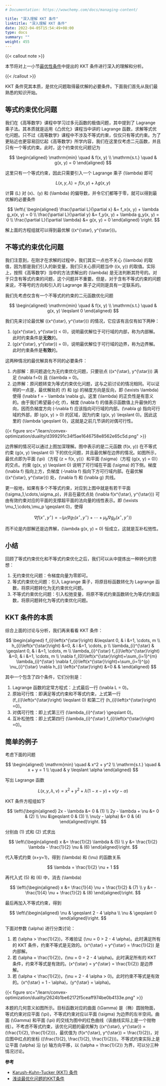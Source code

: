 ```yaml
---
# Documentation: https://wowchemy.com/docs/managing-content/

title: "深入理解 KKT 条件"
linktitle: "深入理解 KKT 条件"
date: 2022-04-05T15:54:49+08:00
type: docs
summary: ""
weight: 455
---
```


<!--more-->

{{< callout note >}}

本节将对上一小节[最优性条件](../optimality-conditions)中提出的 KKT 条件进行深入的理解和分析。

{{< /callout >}}

KKT 条件究其本质，是优化问题取得最优解的必要条件。下面我们首先从我们最熟悉的知识开始。

## 等式约束优化问题

我们在《高等数学》课程中学习过多元函数的极值问题，其中提到了 Lagrange 乘子法。其本质就是运用《凸优化》课程当中讲的 Lagrange 函数，求解等式优化问题。只不过《高等数学》课程中不涉及不等式约束，仅仅只有等式约束。为了更贴近也更容易回忆起《高等数学》所学内容，我们在这里仅考虑二元函数，并且只有一个等式约束。此时，这个约束优化问题记为

$$
\begin{aligned}
    \mathrm{min} \quad & f(x, y) \\
    \mathrm{s.t.} \quad & g(x, y) = 0
\end{aligned}
$$

这里只有一个等式约束，因此只需要引入一个 Lagrange 乘子 \(\lambda\) 即可

$$
L(x, y, \lambda) = f(x, y) + \lambda g(x, y)
$$

计算 \(L\) 对 \(x\)、\(y\) 和 \(\lambda\) 的偏导数，并令它们都等于零，就可以得到最优解的必要条件

$$
\left\{
    \begin{aligned}
        \frac{\partial L}{\partial x} &= f_x(x, y) + \lambda g_x(x, y) = 0 \\
        \frac{\partial L}{\partial y} &= f_y(x, y) + \lambda g_y(x, y) = 0 \\
        \frac{\partial L}{\partial \lambda} &= g(x, y) = 0
    \end{aligned}
\right.
$$

解上面的方程组就可以得到最优解 \((x^{\star}, y^{\star})\)。

## 不等式约束优化问题

我们注意到，在刚才在求解的过程中，我们其实一点也不关心 \(\lambda\) 的取值，因为那是我们引入的新变量，我们只关心原问题当中 \((x, y)\) 的取值。实际上，按照《高等数学》当中的方法求解出的 \(\lambda\) 是无法判断其符号的。对于只含有等式约束的问题，这个问题并不重要。但是，对于含有不等式约束的问题来说，不等号的方向和引入的 Lagrange 乘子之间则是具有一定联系的。

我们先考虑仅含有一个不等式的约束的二元函数优化问题

$$
\begin{aligned}
    \mathrm{min} \quad & f(x, y) \\
    \mathrm{s.t.} \quad & g(x, y) \leqslant 0
\end{aligned}
$$

我们先来讨论最优解 \((x^{\star}, y^{\star})\) 的情况，它应该有且仅有如下两种：

1. \(g(x^{\star}, y^{\star}) < 0\)，说明最优解位于可行域的内部，称为内部解。此时约束条件是**无效**的。
2. \(g(x^{\star}, y^{\star}) = 0\)，说明最优解位于可行域的边界，称为边界解。此时约束条件是**有效**的。

这两种情况的最优解具有不同的必要条件：

1. 内部解：原问题退化为无约束优化问题，只要驻点 \((x^{\star}, y^{\star})\) 满足 \(\nabla f=0\) 且 \(\lambda = 0\)。
2. 边界解：原问题转变为等式约束优化问题，这与之前讨论的情况相同。可以证明的一点是，最优解处的 \(f\) 和 \(g\) 的梯度方向是反向，即 \(\exists \lambda\) 使得 \(\nabla f = - \lambda \nabla g\)。这里 \(\lambda\) 的正负性是有意义的。由于我们希望最小化 \(f\)，梯度 \(\nabla f\) 的值表示函数值上升最快的方向，因而负梯度方向 \(-\nabla f\) 应该指向可行域的内部。\(\nabla g\) 指向可行域的外部，即 \(g(x, y) > 0\) 的区域，因为约束 \(g(x, y) \leqslant 0\)。因此这里的 \(\lambda \geqslant 0\)，这就是之前几节讲的对偶可行性。

{{< figure src="/learn/convex-optimization/duality/d399291c34f5ae1646758e8562e65c5d.png" >}}

边界解的情况可以通过上图加深理解。图中表示的是二元函数 \(f(x, y)\) 在不等式约束 \(g(x, y) \leqslant 0\) 下的优化问题，并且最优解在边界的情况。如图所示，最优点即为平面 \(\pi\)（方程 \(z = f(x, y)\)）和平面 \(\sigma\)（方程 \(g(x, y) = 0\)）的交点。约束 \(g(x, y) \leqslant 0\) 说明了可行域在平面 \(\sigma\) 的下侧。梯度 \(\nabla f\) 指向上方，负梯度 \(-\nabla f\) 指向下方可行域内部。在最优解 \((x^{\star}, y^{\star})\) 处，\(\nabla f\) 和 \(\nabla g\) 共线。

更一般地，如果有多个不等式约束，对应到上图中就是有若干平面 \(\sigma_1,\cdots,\sigma_p\)，并且在最优点处 \(\nabla f(x^{\star}, y^{\star})\) 可由有效约束对应的平面的支撑超平面的法向量的线性表示。即 \(\exists \mu_1,\cdots,\mu_p \geqslant 0\)，使得

$$
\nabla f(x^{\star}, y^{\star}) = -(\mu_1 \nabla g_1(x^{\star}, y^{\star}) + \cdots + \mu_p \nabla g_p(x^{\star}, y^{\star}))
$$

而不论是内部解还是边界解，\(\lambda g(x, y) = 0\) 恒成立，这就是互补松弛性。

## 小结

回顾了等式约束优化和不等式约束优化之后，我们可以从中提炼出一种转化的思想：

1. 无约束优化问题：令梯度向量为零即可。
2. 等式约束优化问题：引入 Lagrange 乘子，将原目标函数转化为 Lagrange 函数，将原问题转化为无约束优化问题。
3. 不等式约束优化问题：引入松弛变量，将原不等式约束函数转化为等式约束函数，将原问题转化为等式约束优化问题。

## KKT 条件的本质

综合上面的讨论与分析，我们再来看看 KKT 条件：

$$
\begin{aligned}
    f_{i}\left(x^{\star}\right) &\leqslant 0, & i &=1, \cdots, m \\
    h_{i}\left(x^{\star}\right) &=0, & i &=1, \cdots, p \\
    \lambda_{i}^{\star} & \geqslant 0, & i &=1, \cdots, m \\
    \lambda_{i}^{\star} f_{i}\left(x^{\star}\right) &=0, & i &=1, \cdots, m \\
    \nabla f_{0}\left(x^{\star}\right)+\sum_{i=1}^{m} \lambda_{i}^{\star} \nabla f_{i}\left(x^{\star}\right)+\sum_{i=1}^{p} \nu_{i}^{\star} \nabla h_{i}    \left(x^{\star}\right) &=0 & &
\end{aligned}
$$

其中一个包含了四个条件，它们分别是：

1. Lagrange 函数的定常方程式：上式最后一行 \(\nabla L = 0\)。
2. 原始可行性：即满足等式约束和不等式约束，上式第一行 \(f_{i}\left(x^{\star}\right) \leqslant 0\) 和第二行 \(h_{i}\left(x^{\star}\right) =0\)。
3. 对偶可行性：即上式第三行 \(\lambda_{i}^{\star} \geqslant 0\)。
4. 互补松弛性：即上式第四行 \(\lambda_{i}^{\star} f_{i}\left(x^{\star}\right) =0\)。

## 简单的例子

考虑下面的问题

$$
\begin{aligned}
    \mathrm{min} \quad & x^2 + y^2 \\
    \mathrm{s.t.} \quad & x + y = 1 \\
    \quad & y \leqslant \alpha
\end{aligned}
$$

写出 Lagrange 函数

$$
L(x, y, \lambda, \nu) = x^2 + y^2 + \lambda(1 - x - y) + \nu(y - \alpha)
$$

KKT 条件方程组如下

$$
\left\{\begin{aligned}
    2x - \lambda &= 0 & (1) \\
    2y - \lambda + \nu &= 0 & (2) \\
    \nu &\geqslant 0 & (3) \\
    \nu(y - \alpha) &= 0 & (4)
\end{aligned}\right.
$$

分别由 (1) 式和 (2) 式求出

$$
\left\{\begin{aligned}
    x &= \frac{1}{2} \lambda & (5) \\
    y &= \frac{1}{2} \lambda - \frac{1}{2} \nu & (6)
\end{aligned}\right.
$$

代入等式约束 \(x+y=1\)，得到 \(\lambda\) 和 \(\nu\) 的函数关系

$$
\lambda = \frac{1}{2} \nu + 1
$$

再代入式 (5) 和 (6) 中，消去 \(\lambda\)

$$
\left\{\begin{aligned}
    x &= \frac{1}{4} \nu + \frac{1}{2} & (7) \\
    y &= -\frac{1}{4} \nu + \frac{1}{2} & (8)
\end{aligned}\right.
$$

最后再加入不等式约束，得到

$$
\left\{\begin{aligned}
    \nu & \geqslant 2 - 4 \alpha \\
    \nu & \geqslant 0
\end{aligned}\right.
$$

下面对参数 \(\alpha\) 进行分类讨论：

1. 若 \(\alpha > \frac{1}{2}\)，不难验证 \(\nu = 0 > 2 - 4 \alpha\)。此时满足所有的 KKT 条件，约束不等式是无效的。\(x^{\star} = y^{\star} = \frac{1}{2}\) 是内部解。
2. 若 \(\alpha = \frac{1}{2}\)，\(\nu = 0 = 2 - 4 \alpha\)。此时满足所有的 KKT 条件，约束不等式是有效的。\(x^{\star} = y^{\star} = \frac{1}{2}\) 是边界解。
3. 若 \(\alpha < \frac{1}{2}\)，\(\nu = 2 - 4 \alpha > 0\)。此时约束不等式是有效的。\(x^{\star} = 1 - \alpha\)，\(y^{\star} = \alpha\)。

{{< figure src="/learn/convex-optimization/duality/2624b1be62172f5ceaff974be0b4133e.png" >}}

本题的几何意义如图所示。目标函数对应的曲面 \(\Gamma\) 是（椭）圆抛物面，等式约束对应平面 \(\pi\)，不等式约束对应以平面 \(\sigma\) 为边界的左半空间。曲面 \(\Gamma\) 和平面 \(\pi\) 的交线为图中的红色曲线（该曲线实际上是一个抛物线）。不考虑不等式约束，该优化问题的最优解为 \((x^{\star}, y^{\star}) = (\frac{1}{2}, \frac{1}{2})\)，最优值为 \(f(x^{\star}, y^{\star}) = \frac{1}{2}\)，对应图中红点的坐标 \((\frac{1}{2}, \frac{1}{2}, \frac{1}{2})\)。不等式约束实际上是让平面 \(\alpha\) 沿 \(y\) 轴方向平移，以 \(\alpha = \frac{1}{2}\) 为界，可以分三种情况讨论。

**参考**

- [Karush-Kuhn-Tucker (KKT) 条件](https://zhuanlan.zhihu.com/p/38163970)
- [浅谈最优化问题的KKT条件](https://zhuanlan.zhihu.com/p/26514613)